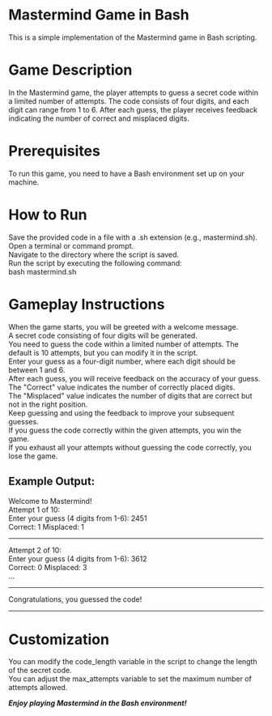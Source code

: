 # Mastermind Game in Bash    
This is a simple implementation of the Mastermind game in Bash scripting.

# Game Description      
In the Mastermind game, the player attempts to guess a secret code within a limited number of attempts. The code consists of four digits, and each digit can range from 1 to 6. After each guess, the player receives feedback indicating the number of correct and misplaced digits.

# Prerequisites       
To run this game, you need to have a Bash environment set up on your machine.

# How to Run    
Save the provided code in a file with a .sh extension (e.g., mastermind.sh).     
Open a terminal or command prompt.     
Navigate to the directory where the script is saved.      
Run the script by executing the following command:      
bash mastermind.sh      


# Gameplay Instructions       
When the game starts, you will be greeted with a welcome message.        
A secret code consisting of four digits will be generated.        
You need to guess the code within a limited number of attempts. The default is 10 attempts, but you can modify it in the script.        
Enter your guess as a four-digit number, where each digit should be between 1 and 6.         
After each guess, you will receive feedback on the accuracy of your guess.        
The "Correct" value indicates the number of correctly placed digits.         
The "Misplaced" value indicates the number of digits that are correct but not in the right position.                   
Keep guessing and using the feedback to improve your subsequent guesses.                     
If you guess the code correctly within the given attempts, you win the game.                       
If you exhaust all your attempts without guessing the code correctly, you lose the game.    

Example Output:    
----------------

Welcome to Mastermind!                     
Attempt 1 of 10:                            
Enter your guess (4 digits from 1-6): 2451                             
Correct: 1   Misplaced: 1

------------------------------------

Attempt 2 of 10:                    
Enter your guess (4 digits from 1-6): 3612                         
Correct: 0   Misplaced: 3                          
...

------------------------------------

Congratulations, you guessed the code!  

------------------------------------

# Customization                         
You can modify the code_length variable in the script to change the length of the secret code.                                
You can adjust the max_attempts variable to set the maximum number of attempts allowed.                       

*__Enjoy playing Mastermind in the Bash environment!__*
